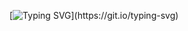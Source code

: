 [![Typing SVG](https://readme-typing-svg.demolab.com?font=Fira+Code&duration=2000&pause=30&multiline=true&random=false&width=500&height=100&lines=Get+schwifty!;Diving+into+code+adventures+that+might;or+might+not;make+Rick+Sanchez+proud.)](https://git.io/typing-svg)                                                                                                                                                                                  
  
  
  
  
  
  
  
  
  

<!--
**Basma2423/Basma2423** is a ✨ _special_ ✨ repository because its `README.md` (this file) appears on your GitHub profile.

Here are some ideas to get you started:

- 🔭 I’m currently working on ...
- 🌱 I’m currently learning ...
- 👯 I’m looking to collaborate on ...
- 🤔 I’m looking for help with ...
- 💬 Ask me about ...
- 📫 How to reach me: ...
- 😄 Pronouns: ...
- ⚡ Fun fact: ...
-->

